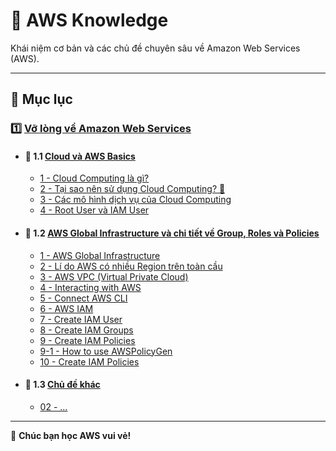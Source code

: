 # 📘 AWS Knowledge

Khái niệm cơ bản và các chủ đề chuyên sâu về Amazon Web Services (AWS).

---

## 📂 Mục lục

### 1️⃣ [Vỡ lòng về Amazon Web Services](./001-vo-long-ve-amazon-web-services/)
   - #### 📖 1.1 [Cloud và AWS Basics](./001-vo-long-ve-amazon-web-services/001-cloud-and-aws-basics/)
     - [1 - Cloud Computing là gì?](./001-vo-long-ve-amazon-web-services/001-cloud-and-aws-basics/001-what-is-cloud-computing.md)
     - [2 - Tại sao nên sử dụng Cloud Computing? 🚀](./001-vo-long-ve-amazon-web-services/001-cloud-and-aws-basics/002-why-cloud-computing.md)
     - [3 - Các mô hình dịch vụ của Cloud Computing](./001-vo-long-ve-amazon-web-services/001-cloud-and-aws-basics/003-cloud-service-models.md)
     - [4 - Root User và IAM User](./001-vo-long-ve-amazon-web-services/001-cloud-and-aws-basics/004-root-user-and-iam-user.md)
   - #### 📖 1.2 [AWS Global Infrastructure và chi tiết về Group, Roles và Policies](./001-vo-long-ve-amazon-web-services/002-aws-global-infrastructure-and-group-roles-policies-detail/)
     - [1 - AWS Global Infrastructure](./001-vo-long-ve-amazon-web-services/002-aws-global-infrastructure-and-group-roles-policies-detail/001-aws-global-infrastructure.md)   
     - [2 - Lí do AWS có nhiều Region trên toàn cầu](./001-vo-long-ve-amazon-web-services/002-aws-global-infrastructure-and-group-roles-policies-detail/002-why-need-alot-of-regions.md)  
     - [3 - AWS VPC (Virtual Private Cloud)](./001-vo-long-ve-amazon-web-services/002-aws-global-infrastructure-and-group-roles-policies-detail/003-virtual-private-cloud.md) 
     - [4 - Interacting with AWS](./001-vo-long-ve-amazon-web-services/002-aws-global-infrastructure-and-group-roles-policies-detail/004-interacting-with-aws.md) 
     - [5 - Connect AWS CLI](./001-vo-long-ve-amazon-web-services/002-aws-global-infrastructure-and-group-roles-policies-detail/005-connect-aws-cli.md) 
     - [6 - AWS IAM](./001-vo-long-ve-amazon-web-services/002-aws-global-infrastructure-and-group-roles-policies-detail/006-iam-detail.md) 
     - [7 - Create IAM User](./001-vo-long-ve-amazon-web-services/002-aws-global-infrastructure-and-group-roles-policies-detail/007-create-iam-user.md) 
     - [8 - Create IAM Groups](./001-vo-long-ve-amazon-web-services/002-aws-global-infrastructure-and-group-roles-policies-detail/008-create-iam-groups.md) 
     - [9 - Create IAM Policies](./001-vo-long-ve-amazon-web-services/002-aws-global-infrastructure-and-group-roles-policies-detail/009-create-iam-policies.md) 
     - [9-1 - How to use AWSPolicyGen](./001-vo-long-ve-amazon-web-services/002-aws-global-infrastructure-and-group-roles-policies-detail/009-01-how-to-use-AWSPolicyGen.md) 
     - [10 - Create IAM Policies](./001-vo-long-ve-amazon-web-services/002-aws-global-infrastructure-and-group-roles-policies-detail/010-create-iam-roles.md) 
   - #### 📖 1.3 [Chủ đề khác](./001-vo-long-ve-amazon-web-services/002-...)
     - [02 - ...](./001-vo-long-ve-amazon-web-services/002-...)

---

🚀 **Chúc bạn học AWS vui vẻ!**
